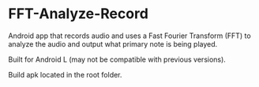 # FFT-Analyze-Record
Android app that records audio and uses a Fast Fourier Transform (FFT) to analyze the audio and output what primary note is being played.

Built for Android L (may not be compatible with previous versions).

Build apk located in the root folder.

